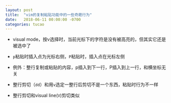 ```yaml
---
layout: post
title:  "vim的复制粘贴功能中的一些奇葩行为"
date:   2018-06-11 00:00:00 -0700
categories: tucao
---
```

- visual mode，按v选择时，当前光标下的字符是没有被高亮的，但其实它还是被选中了

- `p`粘贴时插入点为光标右侧，`P`粘贴时，插入点在光标左侧

- 例外：整行复制或粘贴的内容，p插入到下一行，P插入到上一行，和横坐标无关

- 整行剪切（`dd`）和用`v`选定一整行后剪切不是一个东西，粘贴时行为不一样

- 整行剪切和visual line(`V`)剪切类似
